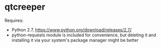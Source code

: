 # qtcreeper

Requires:
* Python 2.7, https://www.python.org/download/releases/2.7/
* python-requests module is included for convenience, but deleting it and installing it via your system's package manager might be better
